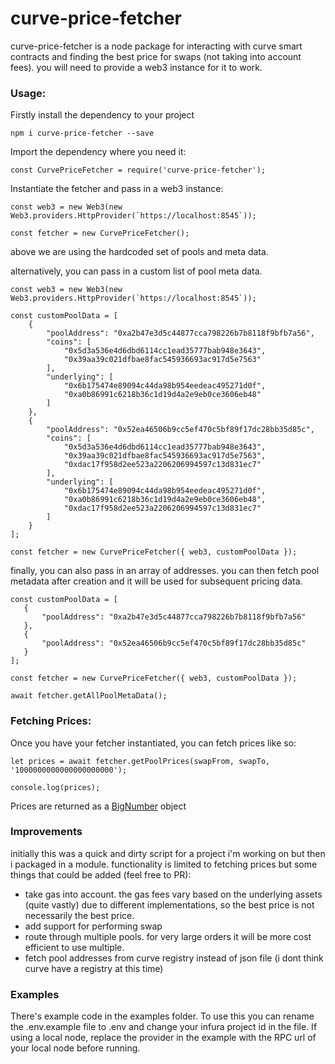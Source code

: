 # curve-price-fetcher

curve-price-fetcher is a node package for interacting with curve smart contracts and finding the best price for swaps (not taking into account fees). you will need to provide a web3 instance for it to work.


### Usage:

Firstly install the dependency to your project

```
npm i curve-price-fetcher --save
```

Import the dependency where you need it:

```
const CurvePriceFetcher = require('curve-price-fetcher');
```

Instantiate the fetcher and pass in a web3 instance:

```
const web3 = new Web3(new Web3.providers.HttpProvider(`https://localhost:8545`));

const fetcher = new CurvePriceFetcher();
```

above we are using the hardcoded set of pools and meta data.

alternatively, you can pass in a custom list of pool meta data.

```
const web3 = new Web3(new Web3.providers.HttpProvider(`https://localhost:8545`));

const customPoolData = [
    {
        "poolAddress": "0xa2b47e3d5c44877cca798226b7b8118f9bfb7a56",
        "coins": [
            "0x5d3a536e4d6dbd6114cc1ead35777bab948e3643",
            "0x39aa39c021dfbae8fac545936693ac917d5e7563"
        ],
        "underlying": [
            "0x6b175474e89094c44da98b954eedeac495271d0f",
            "0xa0b86991c6218b36c1d19d4a2e9eb0ce3606eb48"
        ]
    },
    {
        "poolAddress": "0x52ea46506b9cc5ef470c5bf89f17dc28bb35d85c",
        "coins": [
            "0x5d3a536e4d6dbd6114cc1ead35777bab948e3643",
            "0x39aa39c021dfbae8fac545936693ac917d5e7563",
            "0xdac17f958d2ee523a2206206994597c13d831ec7"
        ],
        "underlying": [
            "0x6b175474e89094c44da98b954eedeac495271d0f",
            "0xa0b86991c6218b36c1d19d4a2e9eb0ce3606eb48",
            "0xdac17f958d2ee523a2206206994597c13d831ec7"
        ]
    }
];

const fetcher = new CurvePriceFetcher({ web3, customPoolData });
```

finally, you can also pass in an array of addresses. you can then fetch pool metadata after creation and it will be used for subsequent pricing data.

```
const customPoolData = [
   {
       "poolAddress": "0xa2b47e3d5c44877cca798226b7b8118f9bfb7a56"
   },
   {
       "poolAddress": "0x52ea46506b9cc5ef470c5bf89f17dc28bb35d85c"
   }
];

const fetcher = new CurvePriceFetcher({ web3, customPoolData });

await fetcher.getAllPoolMetaData();
```

### Fetching Prices:

Once you have your fetcher instantiated, you can fetch prices like so:

```
let prices = await fetcher.getPoolPrices(swapFrom, swapTo, '1000000000000000000000');

console.log(prices);
```

Prices are returned as a [BigNumber](https://github.com/MikeMcl/bignumber.js/) object

### Improvements

initially this was a quick and dirty script for a project i'm working on but then i packaged in a module. functionality is limited to fetching prices but some things that could be added (feel free to PR):

- take gas into account. the gas fees vary based on the underlying assets (quite vastly) due to different implementations, so the best price is not necessarily the best price.
- add support for performing swap
- route through multiple pools. for very large orders it will be more cost efficient to use multiple.
- fetch pool addresses from curve registry instead of json file (i dont think curve have a registry at this time)

### Examples

There's example code in the examples folder. To use this you can rename the .env.example file to .env and change your infura project id in the file. If using a local node, replace the provider in the example with the RPC url of your local node before running.